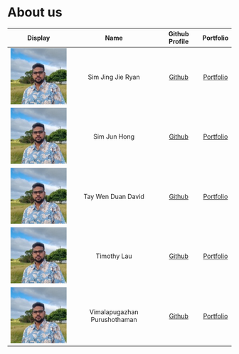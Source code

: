 # About us


| Display                  |             Name             |               Github Profile                |              Portfolio              |
|--------------------------|:----------------------------:|:-------------------------------------------:|:-----------------------------------:|
| ![](team/vimal-face.jpg) |      Sim Jing Jie Ryan       |     [Github](https://github.com/rismm)      |     [Portfolio](team/rismm.md)      |
| ![](team/vimal-face.jpg) |         Sim Jun Hong         |   [Github](https://github.com/awesomesjh)   |   [Portfolio](team/awesomesjh.md)   |
| ![](team/vimal-face.jpg) |      Tay Wen Duan David      |     [Github](https://github.com/dtaywd)     |     [Portfolio](team/dtaywd.md)     |
| ![](team/vimal-face.jpg) |         Timothy Lau          |   [Github](https://github.com/TimothyLKM)   |   [Portfolio](team/TimothyLKM.md)   |
| ![](team/vimal-face.jpg) | Vimalapugazhan Purushothaman | [Github](https://github.com/vimalapugazhan) | [Portfolio](team/vimalapugazhan.md) |

